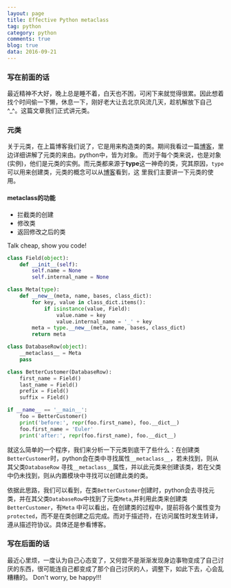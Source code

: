 ```yaml
---
layout: page
title: Effective Python metaclass
tag: python
category: python
comments: true
blog: true
data: 2016-09-21
---
```


### 写在前面的话　　

最近精神不大好，晚上总是睡不着，白天也不困，可闲下来就觉得很累。因此想着找个时间偷一下懒，休息一下，刚好老大让去北京风流几天，趁机解放下自己^_^。这篇文章我们正式讲元类。　　

### 元类　　

关于元类，在上篇博客我们说了，它是用来构造类的类。期间我看过一篇[博客](http://blog.jobbole.com/21351/)，里边详细讲解了元类的来由。python中，皆为对象。
而对于每个类来说，也是对象(实例)，他们是元类的实例。而元类都来源于**type**这一神奇的类，究其原因，`type`可以用来创建类，元类的概念可以从[博客](http://blog.jobbole.com/21351/)看到，这
里我们主要讲一下元类的使用。

#### metaclass的功能　　

* 拦截类的创建
* 修改类
* 返回修改之后的类  

Talk cheap, show you code!  

```python
class Field(object):
    def __init__(self):
        self.name = None
        self.internal_name = None

class Meta(type):
    def __new__(meta, name, bases, class_dict):
        for key, value in class_dict.items():
            if isinstance(value, Field):
                value.name = key
                value.internal_name = '_' + key
        meta = type.__new__(meta, name, bases, class_dict)
        return meta

class DatabaseRow(object):
    __metaclass__ = Meta
    pass

class BetterCustomer(DatabaseRow):
    first_name = Field()
    last_name = Field()
    prefix = Field()
    suffix = Field()

if __name__ == '__main__':
    foo = BetterCustomer()
    print('before:', repr(foo.first_name), foo.__dict__)
    foo.first_name = 'Euler'
    print('after:', repr(foo.first_name), foo.__dict__)

```  

就这么简单的一个程序，我们来分析一下元类到底干了些什么：在创建类`BetterCustomer`时，python会在类中寻找属性`__metaclass__`，若未找到，则从其父类`DatabaseRow`
寻找`__metaclass__`属性，并以此元类来创建该类，若在父类中仍未找到，则从内置模块中寻找可以创建此类的类。　　

依据此思路，我们可以看到，在类`BetterCustomer`创建时，python会去寻找元类，并在其父类`DatabaseRow`中找到了元类`Meta`,并利用此类来创建类`BetterCustomer`，有`Meta`
中可以看出，在创建类的过程中，提前将各个属性变为`protected`，而不是在类创建之后完成。而对于描述符，在访问属性时发生转译，遵从描述符协议。具体还是参看博客。　　

### 写在后面的话　　

最近心里烦，一度认为自己心态变了，又何尝不是渐渐发现身边事物变成了自己讨厌的东西，很可能连自己都变成了那个自己讨厌的人，调整下，如此下去，心会乱糟糟的。
Don't worry, be happy!!!
